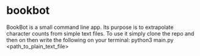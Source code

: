 # bookbot

BookBot is a small command line app. Its purpose is to extrapolate character counts from simple text files.
To use it simply clone the repo and then on then write the following on your terminal: python3 main.py <path_to_plain_text_file>

